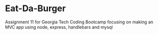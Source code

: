# Eat-Da-Burger

Assignment 11 for Georgia Tech Coding Bootcamp focusing on making an MVC app using node, express, handlebars and mysql
